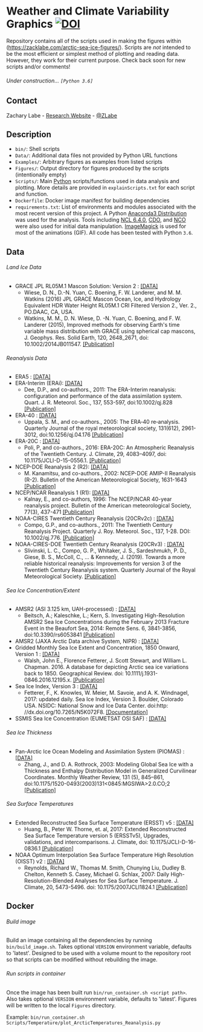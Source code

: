 # Weather and Climate Variability Graphics [![DOI](https://zenodo.org/badge/107888830.svg)](https://zenodo.org/badge/latestdoi/107888830)


Repository contains all of the scripts used in making the figures within (https://zacklabe.com/arctic-sea-ice-figures/). Scripts are *not* intended to be the most efficient or simplest method of plotting and reading data. However, they work for their current purpose. Check back soon for new scripts and/or comments!

###### Under construction... ```[Python 3.6]```

## Contact
Zachary Labe - [Research Website](https://zacklabe.com/) - [@ZLabe](https://twitter.com/ZLabe)

## Description
+ ```bin/```: Shell scripts
+ ```Data/```: Additional data files not provided by Python URL functions
+ ```Examples/```: Arbitrary figures as examples from listed scripts
+ ```Figures/```: Output directory for figures produced by the scripts (intentionally empty)
+ ```Scripts/```: Main [Python](https://www.python.org/) scripts/functions used in data analysis and plotting. More details are provided in ```explainScripts.txt``` for each script and function.
+ ```Dockerfile```: Docker image manifest for building dependencies
+ ```requirements.txt```: List of environments and modules associated with the most recent version of this project. A Python [Anaconda3 Distribution](https://docs.continuum.io/anaconda/) was used for the analysis. Tools including [NCL 6.4.0](https://www.ncl.ucar.edu/), [CDO](https://code.mpimet.mpg.de/projects/cdo), and [NCO](http://nco.sourceforge.net/) were also used for initial data manipulation. [ImageMagick](https://www.imagemagick.org/script/index.php) is used for most of the animations (GIF). All code has been tested with Python ```3.6```.

## Data
###### Land Ice Data
+ GRACE JPL RL05M.1 Mascon Solution: Version 2 : [[DATA]](https://podaac.jpl.nasa.gov/dataset/TELLUS_GRACE_MASCON_CRI_GRID_RL05_V2)
    + Wiese, D. N., D.-N. Yuan, C. Boening, F. W. Landerer, and M. M. Watkins (2016) JPL GRACE Mascon Ocean, Ice, and Hydrology Equivalent HDR Water Height RL05M.1 CRI Filtered Version 2., Ver. 2., PO.DAAC, CA, USA.
    + Watkins, M. M., D. N. Wiese, D. -N. Yuan, C. Boening, and F. W. Landerer (2015), Improved methods for observing Earth's time variable mass distribution with GRACE using spherical cap mascons, J. Geophys. Res. Solid Earth, 120, 2648_2671, doi: 10.1002/2014JB011547. [[Publication]](http://onlinelibrary.wiley.com/doi/10.1002/2014JB011547/abstract)
###### Reanalysis Data 
+ ERA5 : [[DATA]](http://apps.ecmwf.int/data-catalogues/era5/?class=ea)
+ ERA-Interim (ERAi): [[DATA]](https://www.ecmwf.int/en/research/climate-reanalysis/era-interim)
    + Dee, D.P., and co-authors., 2011: The ERA-Interim reanalysis: configuration and performance of the data assimilation system. Quart. J. R. Meteorol. Soc., 137, 553-597, doi:10.1002/qj.828 [[Publication]](http://onlinelibrary.wiley.com/doi/10.1002/qj.828/abstract)
+ ERA-40 : [[DATA]](http://apps.ecmwf.int/datasets/data/era40-daily/levtype=sfc/)
    + Uppala, S. M., and co-authors., 2005: The ERA‐40 re‐analysis. Quarterly Journal of the royal meteorological society, 131(612), 2961-3012, doi:10.1256/qj.04.176 [[Publication]](http://onlinelibrary.wiley.com/doi/10.1256/qj.04.176/full)
+ ERA-20C : [[DATA]](http://apps.ecmwf.int/datasets/data/era20c-daily/levtype=sfc/type=an/)
    + Poli, P, and co-authors., 2016: ERA-20C: An Atmospheric Reanalysis of the Twentieth Century. J. Climate, 29, 4083–4097, doi: 10.1175/JCLI-D-15-0556.1. [[Publication]](http://journals.ametsoc.org/doi/10.1175/JCLI-D-15-0556.1)
+ NCEP-DOE Reanalysis 2 (R2): [[DATA]](https://www.esrl.noaa.gov/psd/data/gridded/data.ncep.reanalysis2.html)
    + M. Kanamitsu, and co-authors., 2002: NCEP-DOE AMIP-II Reanalysis (R-2). Bulletin of the American Meteorological Society, 1631-1643 [[Publication]](http://journals.ametsoc.org/doi/abs/10.1175/BAMS-83-11-1631)
+ NCEP/NCAR Reanalysis 1 (R1): [[DATA]](https://www.esrl.noaa.gov/psd/data/gridded/data.ncep.reanalysis.html)
    + Kalnay, E., and co-authors, 1996: The NCEP/NCAR 40-year reanalysis project. Bulletin of the American meteorological Society, 77(3), 437-471 [[Publication]](http://journals.ametsoc.org/doi/abs/10.1175/1520-0477(1996)077%3C0437:TNYRP%3E2.0.CO;2)
+ NOAA-CIRES Twentieth Century Reanalysis (20CRv2c) : [[DATA]](https://www.esrl.noaa.gov/psd/data/gridded/data.20thC_ReanV2.html)
    + Compo, G.P., and co-authors., 2011: The Twentieth Century Reanalysis Project. Quarterly J. Roy. Meteorol. Soc., 137, 1-28. DOI: 10.1002/qj.776. [[Publication]](http://onlinelibrary.wiley.com/doi/10.1002/qj.776/abstract)
+ NOAA-CIRES-DOE Twentieth Century Reanalysis (20CRv3) : [[DATA]](https://www.esrl.noaa.gov/psd/data/gridded/data.20thC_ReanV3.html)
    + Slivinski, L. C., Compo, G. P., Whitaker, J. S., Sardeshmukh, P. D., Giese, B. S., McColl, C., ... & Kennedy, J. (2019). Towards a more reliable historical reanalysis: Improvements for version 3 of the Twentieth Century Reanalysis system. Quarterly Journal of the Royal Meteorological Society. [[Publication]](https://rmets.onlinelibrary.wiley.com/doi/full/10.1002/qj.3598)
###### Sea Ice Concentration/Extent
+ AMSR2 (ASI 3.125 km, UAH-processed) : [[DATA]](http://icdc.cen.uni-hamburg.de/daten/cryosphere.html)
    + Beitsch, A.; Kaleschke, L.; Kern, S. Investigating High-Resolution AMSR2 Sea Ice Concentrations during the February 2013 Fracture Event in the Beaufort Sea, 2014: Remote Sens. 6, 3841-3856, doi:10.3390/rs6053841 [[Publication]](http://www.mdpi.com/2072-4292/6/5/3841)
+ AMSR2 (JAXA Arctic Data archive System, NIPR) : [[DATA]](https://ads.nipr.ac.jp/vishop/#/monitor)
+ Gridded Monthly Sea Ice Extent and Concentration, 1850 Onward, Version 1 : [[DATA]](http://nsidc.org/data/g10010)
    + Walsh, John E., Florence Fetterer, J. Scott Stewart, and William L. Chapman. 2016. A database for depicting Arctic sea ice variations back to 1850. Geographical Review. doi: 10.1111/j.1931-0846.2016.12195.x. [[Publication]](http://onlinelibrary.wiley.com/doi/10.1111/j.1931-0846.2016.12195.x/abstract)
+ Sea Ice Index, Version 3 : [[DATA]](https://nsidc.org/data/seaice_index/)
    + Fetterer, F., K. Knowles, W. Meier, M. Savoie, and A. K. Windnagel, 2017: updated daily. Sea Ice Index, Version 3. Boulder, Colorado USA. NSIDC: National Snow and Ice Data Center. doi:http: //dx.doi.org/10.7265/N5K072F8. [[Documentation]](http://nsidc.org/data/g02135)
+ SSMIS Sea Ice Concentration (EUMETSAT OSI SAF) : [[DATA]](http://osisaf.met.no/p/ice/#conc_details)
###### Sea Ice Thickness
+ Pan-Arctic Ice Ocean Modeling and Assimilation System (PIOMAS) : [[DATA]](http://psc.apl.uw.edu/research/projects/arctic-sea-ice-volume-anomaly/data/model_grid)
    + Zhang, J., and D. A. Rothrock, 2003: Modeling Global Sea Ice with a Thickness and Enthalpy Distribution Model in Generalized Curvilinear Coordinates. Monthly Weather Review, 131 (5), 845–861, doi:10.1175/1520-0493(2003)131<0845:MGSIWA>2.0.CO;2 [[Publication]](http://journals.ametsoc.org/doi/abs/10.1175/1520-0493%282003%29131%3C0845%3AMGSIWA%3E2.0.CO%3B2)
###### Sea Surface Temperatures
+ Extended Reconstructed Sea Surface Temperature (ERSST) v5 : [[DATA]](https://www1.ncdc.noaa.gov/pub/data/cmb/ersst/v5/netcdf/)
    + Huang, B., Peter W. Thorne, et. al, 2017: Extended Reconstructed Sea Surface Temperature version 5 (ERSSTv5), Upgrades, validations, and intercomparisons. J. Climate, doi: 10.1175/JCLI-D-16-0836.1 [[Publication]](http://journals.ametsoc.org/doi/10.1175/JCLI-D-16-0836.1)
+ NOAA Optimum Interpolation Sea Surface Temperature High Resolution (OISST) v2 : [[DATA]](https://www.esrl.noaa.gov/psd/data/gridded/data.noaa.oisst.v2.highres.html)
    + Reynolds, Richard W., Thomas M. Smith, Chunying Liu, Dudley B. Chelton, Kenneth S. Casey, Michael G. Schlax, 2007: Daily High-Resolution-Blended Analyses for Sea Surface Temperature. J. Climate, 20, 5473-5496. doi: 10.1175/2007JCLI1824.1 [[Publication]](https://journals.ametsoc.org/doi/abs/10.1175/2007JCLI1824.1)

## Docker

###### Build image
Build an image containing all the dependencies by running `bin/build_image.sh`. Takes optional `VERSION` environment variable, defaults to 'latest'.
Designed to be used with a volume mount to the repository root so that scripts can be modified without rebuilding the image.

###### Run scripts in container
Once the image has been built run `bin/run_container.sh <script path>`. Also takes optional `VERSION` environment variable, defaults to 'latest'. Figures will be written to the local `Figures` directory.

Example: `bin/run_container.sh Scripts/Temperature/plot_ArcticTemperatures_Reanalysis.py`
